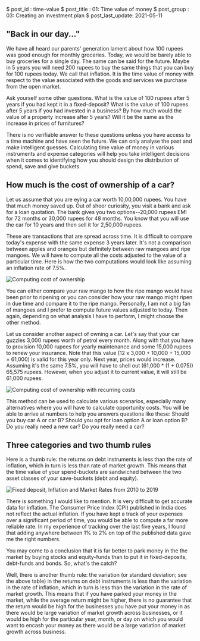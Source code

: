$ post_id : time-value
$ post_title : 01: Time value of money
$ post_group : 03: Creating an investment plan
$ post_last_update: 2021-05-11

## "Back in our day..."

We have all heard our parents' generation lament about how 100 rupees was good enough for monthly groceries. Today, we would be barely able to buy groceries for a single day.  The same can be said for the future. Maybe in 5 years you will need 200 rupees to buy the same things that you can buy for 100 rupees today. We call that inflation. It is the time value of money with respect to the value associated with the goods and services we purchase from the open market.

Ask yourself some other questions. What is the value of 100 rupees after 5 years if you had kept it in a fixed-deposit? What is the value of 100 rupees after 5 years if you had invested in a business? By how much would the value of a property increase after 5 years? Will it be the same as the increase in prices of furnitures?

There is no verifiable answer to these questions unless you have access to a time machine and have seen the future. We can only analyse the past and make intelligent guesses. Calculating time value of money in various instruments and expense categories will help you take intelligent decisions when it comes to identifying how you should design the distribution of spend, save and give buckets.

## How much is the cost of ownership of a car?

Let us assume that you are eying a car worth 10,00,000 rupees. You have that much money saved up. Out of sheer curiosity, you visit a bank and ask for a loan quotation. The bank gives you two options--20,000 rupees EMI for 72 months or 30,000 rupees for 48 months. You know that you will use the car for 10 years and then sell it for 2,50,000 rupees.

These are transactions that are spread across time. It is difficult to compare today's expense with the same expense 3 years later. It's not a comparison between apples and oranges but definitely between raw mangoes and ripe mangoes. We will have to compute all the costs adjusted to the value of a particular time. Here is how the two computations would look like assuming an inflation rate of 7.5%.

![Computing cost of ownership](Car-inflation.jpg)

You can either compare your raw mango to how the ripe mango would have been prior to ripening or you can consider how your raw mango might ripen in due time and compare it to the ripe mango. Personally, I am not a big fan of mangoes and I prefer to compute future values adjusted to today. Then again, depending on what analysis I have to perform, I might choose the other method.

Let us consider another aspect of owning a car. Let's say that your car guzzles 3,000 rupees worth of petrol every month. Along with that you have to provision 10,000 rupees for yearly maintenance and some 15,000 rupees to renew your insurance. Note that this value (12 x 3,000 + 10,000 + 15,000 = 61,000) is valid for this year only. Next year, prices would increase. Assuming it's the same 7.5%, you will have to shell out (61,000 * (1 + 0.075)) 65,575 rupees. However, when you adjust it to current value, it will still be 61,000 rupees.

![Computing cost of ownership with recurring costs](Car-inflation-recurring.jpg)

This method can be used to calculate various scenarios, especially many alternatives where you will have to calculate opportunity costs. You will be able to arrive at numbers to help you answers questions like these: Should you buy car A or car B? Should you opt for loan option A or loan option B? Do you really need a new car? Do you really need a car?

## Three categories and two thumb rules

Here is a thumb rule: the returns on debt instruments is less than the rate of inflation, which in turn is less than rate of market growth. This means that the time value of your spend-buckets are sandwiched between the two asset classes of your save-buckets (debt and equity).

![Fixed deposit, Inflation and Market Rates from 2010 to 2019](FD-inflation-market-2010-19.jpg)

There is something I would like to mention. It is very difficult to get accurate data for inflation. The Consumer Price Index (CPI) published in India does not reflect the actual inflation. If you have kept a track of your expenses over a significant period of time, you would be able to compute a far more reliable rate. In my experience of tracking over the last five years, I found that adding anywhere between 1% to 2% on top of the published data gave me the right numbers.

You may come to a conclusion that it is far better to park money in the the market by buying stocks and equity-funds than to put it in fixed-deposits, debt-funds and bonds. So, what's the catch?

Well, there is another thumb rule: the variation (or standard deviation; see the above table) in the returns on debt instruments is less than the variation in the rate of inflation, which in turn is less than the variation in the rate of market growth. This means that if you have parked your money in the market, while the average return might be higher, there is no guarantee that the return would be high for the businesses you have put your money in as there would be large variation of market growth across businesses, or it would be high for the particular year, month, or day on which you would want to encash your money as there would be a large variation of market growth across business.
